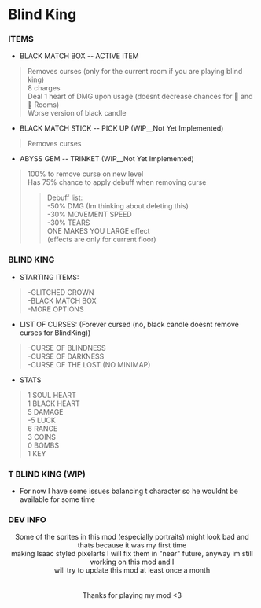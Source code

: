 # Blind King 

### ITEMS 
- BLACK MATCH BOX -- ACTIVE ITEM  <br>
> Removes curses (only for the current room if you are playing blind king) <br>
> 8 charges <br>
> Deal 1 heart of DMG upon usage (doesnt decrease chances for 👼 and 👿 Rooms) <br>
> Worse version of black candle <br>

- BLACK MATCH STICK -- PICK UP (WIP__Not Yet Implemented) <br>
> Removes curses <br>

- ABYSS GEM -- TRINKET (WIP__Not Yet Implemented) <br>
> 100% to remove curse on new level <br>
> Has 75% chance to apply debuff when removing curse <br>
>> Debuff list: <br>
>> -50% DMG (Im thinking about deleting this) <br>
>> -30% MOVEMENT SPEED <br>
>> -30% TEARS  <br>
>> ONE MAKES YOU LARGE effect <br>
>> (effects are only for current floor) <br>

### BLIND KING
- STARTING ITEMS: <br>
> -GLITCHED CROWN <br>
> -BLACK MATCH BOX <br>
> -MORE OPTIONS <br>
- LIST OF CURSES: (Forever cursed (no, black candle doesnt remove curses for BlindKing)) <br>
> -CURSE OF BLINDNESS <br>
> -CURSE OF DARKNESS <br>
> -CURSE OF THE LOST (NO MINIMAP) <br>
- STATS <br>
> 1 SOUL HEART <br>
> 1 BLACK HEART <br>
> 5 DAMAGE <br>
> -5 LUCK <br>
> 6 RANGE <br>
> 3 COINS <br>
> 0 BOMBS <br>
> 1 KEY <br>


### T BLIND KING (WIP)
- For now I have some issues balancing t character so he wouldnt be available for some time

 
### DEV INFO
<p align="center">
Some of the sprites in this mod (especially portraits) might look bad and thats because it was my first time <br>
making Isaac styled pixelarts I will fix them in "near" future, anyway im still working on this mod and I <br>
will try to update this mod at least once a month <br>
 <br>
 <br>
Thanks for playing my mod <3
</p>
 
